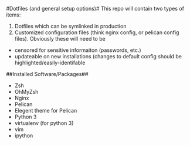 #Dotfiles (and general setup options)#
This repo will contain two types of items:
1. Dotfiles which can be symlinked in production
2. Customized configuration files (think nginx config, or pelican config files). Obviously these will need to be
- censored for sensitive informaiton (passwords, etc.)
- updateable on new installations (changes to default config should be highlighted/easily-identifable

##Installed Software/Packages##
- Zsh
- OhMyZsh
- Nginx
- Pelican
- Elegent theme for Pelican
- Python 3
- virtualenv (for python 3)
- vim
- ipython

